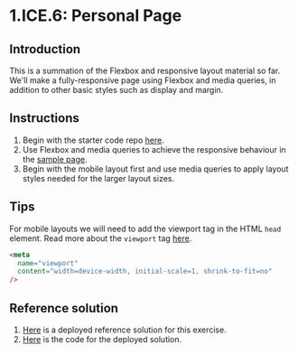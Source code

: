 # 1.ICE.6: Personal Page

## Introduction

This is a summation of the Flexbox and responsive layout material so far. We'll make a fully-responsive page using Flexbox and media queries, in addition to other basic styles such as display and margin.

## Instructions

1. Begin with the starter code repo [here](https://github.com/rocketacademy/base-css-bootcamp).
2. Use Flexbox and media queries to achieve the responsive behaviour in the [sample page](https://codepen.io/freeCodeCamp/full/zNBOYG).
3. Begin with the mobile layout first and use media queries to apply layout styles needed for the larger layout sizes.

## Tips

For mobile layouts we will need to add the viewport tag in the HTML `head` element. Read more about the `viewport` tag [here](https://developer.mozilla.org/en-US/docs/Web/HTML/Viewport_meta_tag).

```html
<meta
  name="viewport"
  content="width=device-width, initial-scale=1, shrink-to-fit=no"
/>
```

## Reference solution

1. [Here](https://rocketacademy.github.io/base-css-bootcamp/index.html) is a deployed reference solution for this exercise.
2. [Here](https://github.com/rocketacademy/base-css-bootcamp/tree/solution-personal-page) is the code for the deployed solution.
